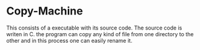 # Copy-Machine
This consists of a executable with its source code. The source code is writen in C. the program can copy any kind of file from one directory to the other and in this process one can easily rename it.